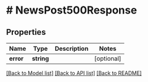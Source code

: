# # NewsPost500Response

## Properties

Name | Type | Description | Notes
------------ | ------------- | ------------- | -------------
**error** | **string** |  | [optional]

[[Back to Model list]](../../README.md#models) [[Back to API list]](../../README.md#endpoints) [[Back to README]](../../README.md)
